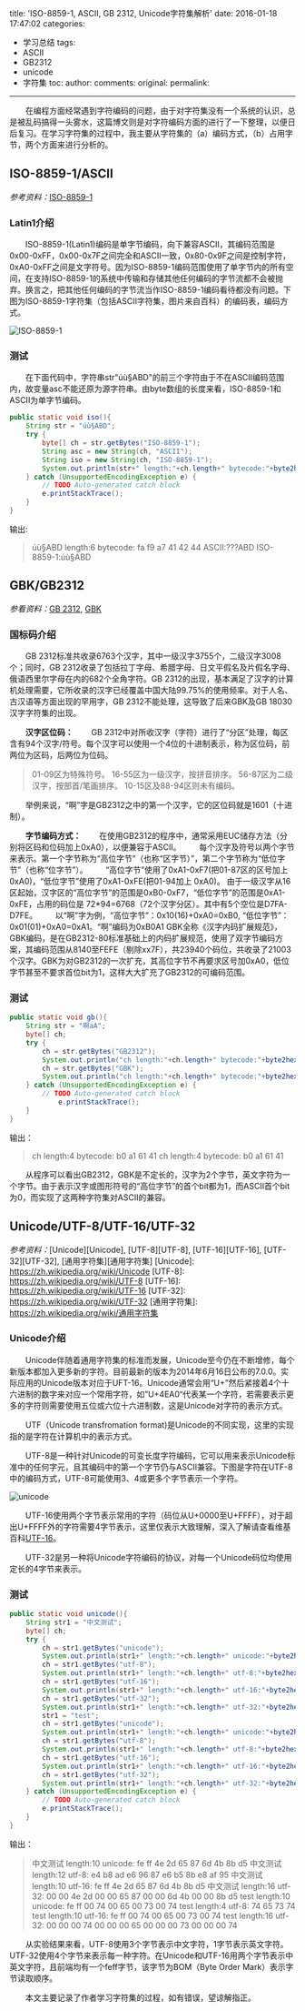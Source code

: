 title: 'ISO-8859-1, ASCII, GB 2312, Unicode字符集解析'
date: 2016-01-18 17:47:02
categories:
- 学习总结
tags: 
- ASCII 
- GB2312
- unicode
- 字符集
toc:
author:
comments:
original:
permalink: 
---

　　在编程方面经常遇到字符编码的问题，由于对字符集没有一个系统的认识，总是被乱码搞得一头雾水，这篇博文则是对字符编码方面的进行了一下整理，以便日后复习。在学习字符集的过程中，我主要从字符集的（a）编码方式，（b）占用字节，两个方面来进行分析的。

<!-- more -->

## ISO-8859-1/ASCII

*参考资料：*[ISO-8859-1](http://baike.baidu.com/link?url=gmGjn47Eajv-Mfqfx9fO-t_0tVXClD_MDB5jWPsVlze9GcC7eyqU2I_ggpmA1TzPCNWTbnbnDPYsAGBQiRPi4a "ISO-8859-1")

### Latin1介绍
　　ISO-8859-1(Latin1)编码是单字节编码，向下兼容ASCII，其编码范围是0x00-0xFF，0x00-0x7F之间完全和ASCII一致，0x80-0x9F之间是控制字符，0xA0-0xFF之间是文字符号。因为ISO-8859-1编码范围使用了单字节内的所有空间，在支持ISO-8859-1的系统中传输和存储其他任何编码的字节流都不会被抛弃。换言之，把其他任何编码的字节流当作ISO-8859-1编码看待都没有问题。下图为ISO-8859-1字符集（包括ASCII字符集，图片来自百科）的编码表，编码方式。

![ISO-8859-1](../img/latin.png)

### 测试
　　在下面代码中，字符串str"úù§ABD"的前三个字符由于不在ASCII编码范围内，故变量asc不能还原为源字符串。由byte数组的长度来看，ISO-8859-1和ASCII为单字节编码。

``` java
public static void iso(){
    String str = "úù§ABD";
    try {
        byte[] ch = str.getBytes("ISO-8859-1");
        String asc = new String(ch, "ASCII");
        String iso = new String(ch, "ISO-8859-1");
        System.out.println(str+" length:"+ch.length+" bytecode:"+byte2hex(ch)+"\nASCII:"+asc +"\nISO-8859-1:"+iso);
    } catch (UnsupportedEncodingException e) {
        // TODO Auto-generated catch block
        e.printStackTrace();
    }
}
```

输出:

> úù§ABD length:6 bytecode: fa f9 a7 41 42 44
> ASCII:???ABD
> ISO-8859-1:úù§ABD   

## GBK/GB2312

*参看资料：*[GB 2312](http://baike.baidu.com/link?url=90R7ukFXUfONX9n6EccJc-gNcAipa6-euVrxRuJunI7u0yYjpZEYzQiZIvT9CeDVl4lF--_cdFOKpCI5UqS3BVr_VQGuP0cNL7G0zfdQoY_jcw3EHSztVXUIylXYR2sKfgGDqVhT1k46rI5npH5pdK "GB 2312"), [GBK](http://baike.baidu.com/link?url=iLbHllL0UclVzTRXyV5SB2kxvqxzK-dMeKBlSG8XFdOeqvu0CfxXBphPzhhBZksTHU2jKPcGnqg_Spi-TQHlVyEKSRiY0AHYDataqFcbRTq "GBK")

### 国标码介绍
　　GB 2312标准共收录6763个汉字，其中一级汉字3755个，二级汉字3008个；同时，GB 2312收录了包括拉丁字母、希腊字母、日文平假名及片假名字母、俄语西里尔字母在内的682个全角字符。GB 2312的出现，基本满足了汉字的计算机处理需要，它所收录的汉字已经覆盖中国大陆99.75%的使用频率。对于人名、古汉语等方面出现的罕用字，GB 2312不能处理，这导致了后来GBK及GB 18030汉字字符集的出现。

　　**汉字区位码：**
　　GB 2312中对所收汉字（字符）进行了“分区”处理，每区含有94个汉字/符号。每个汉字可以使用一个4位的十进制表示，称为区位码，前两位为区码，后两位为位码。
> 01-09区为特殊符号。
> 16-55区为一级汉字，按拼音排序。
> 56-87区为二级汉字，按部首/笔画排序。
> 10-15区及88-94区则未有编码。

　　举例来说，“啊”字是GB2312之中的第一个汉字，它的区位码就是1601（十进制）。

　　**字节编码方式：**
　　在使用GB2312的程序中，通常采用EUC储存方法（分别将区码和位码加上0xA0），以便兼容于ASCII。
　　每个汉字及符号以两个字节来表示。第一个字节称为“高位字节”（也称“区字节）”，第二个字节称为“低位字节”（也称“位字节”）。
　　“高位字节”使用了0xA1-0xF7(把01-87区的区号加上0xA0)，“低位字节”使用了0xA1-0xFE(把01-94加上 0xA0)。 由于一级汉字从16区起始，汉字区的“高位字节”的范围是0xB0-0xF7，“低位字节”的范围是0xA1-0xFE，占用的码位是 72*94=6768（72个汉字分区）。其中有5个空位是D7FA-D7FE。
　　以“啊”字为例，“高位字节”：0x10(16)+0xA0=0xB0, “低位字节”：0x01(01)+0xA0=0xA1。“啊”编码为0xB0A1
GBK全称《汉字内码扩展规范》，GBK编码，是在GB2312-80标准基础上的内码扩展规范，使用了双字节编码方案，其编码范围从8140至FEFE（剔除xx7F），共23940个码位，共收录了21003个汉字。GBK为对GB2312的一次扩充，其高位字节不再要求区号加0xA0，低位字节甚至不要求首位bit为1，这样大大扩充了GB2312的可编码范围。

### 测试

```java
public static void gb(){
    String str = "啊aA";
    byte[] ch;
    try {
        ch = str.getBytes("GB2312");
        System.out.println("ch length:"+ch.length+" bytecode:"+byte2hex(ch));
        ch = str.getBytes("GBK");
        System.out.println("ch length:"+ch.length+" bytecode:"+byte2hex(ch));
    } catch (UnsupportedEncodingException e) {
        // TODO Auto-generated catch block
            e.printStackTrace();
    }
}
```

输出：
> ch length:4 bytecode: b0 a1 61 41
> ch length:4 bytecode: b0 a1 61 41

　　从程序可以看出GB2312，GBK是不定长的，汉字为2个字节，英文字符为一个字节。由于表示汉字或图形符号的“高位字节”的首个bit都为1，而ASCII首个bit为0，而实现了这两种字符集对ASCII的兼容。

## Unicode/UTF-8/UTF-16/UTF-32
*参考资料：*[Unicode][Unicode], [UTF-8][UTF-8], [UTF-16][UTF-16], [UTF-32][UTF-32], [通用字符集][通用字符集]
[Unicode]: https://zh.wikipedia.org/wiki/Unicode
[UTF-8]: https://zh.wikipedia.org/wiki/UTF-8
[UTF-16]: https://zh.wikipedia.org/wiki/UTF-16
[UTF-32]: https://zh.wikipedia.org/wiki/UTF-32
[通用字符集]: https://zh.wikipedia.org/wiki/通用字符集

### Unicode介绍
　　Unicode伴随着通用字符集的标准而发展，Unicode至今仍在不断增修，每个新版本都加入更多新的字符。目前最新的版本为2014年6月16日公布的7.0.0。实际应用的Unicode版本对应于UFT-16。Unicode通常会用“U+”然后紧接着4个十六进制的数字来对应一个常用字符，如”U+4EA0“代表某一个字符，若需要表示更多的字符则需要使用五位或六位十六进制数，这是Unicode对字符的表示方式。

　　UTF（Unicode transfromation format)是Unicode的不同实现，这里的实现指的是字符在计算机中的表示方式。

　　UTF-8是一种针对Unicode的可变长度字符编码，它可以用来表示Unicode标准中的任何字元，且其编码中的第一个字节仍与ASCII兼容。下图是字符在UTF-8中的编码方式，UTF-8可能使用3、4或更多个字节表示一个字符。

![unicode](../img/utf.png)

　　UTF-16使用两个字节表示常用的字符（码位从U+0000至U+FFFF），对于超出U+FFFF外的字符需要4字节表示，这里仅表示大致理解，深入了解请查看维基百科[UTF-16](https://zh.wikipedia.org/wiki/UTF-16)。

　　UTF-32是另一种将Unicode字符编码的协议，对每一个Unicode码位均使用定长的4字节来表示。

### 测试
```java
public static void unicode(){
    String str1 = "中文测试";
    byte[] ch;
    try {
        ch = str1.getBytes("unicode");
        System.out.println(str1+" length:"+ch.length+" unicode:"+byte2hex(ch));
        ch = str1.getBytes("utf-8");
        System.out.println(str1+" length:"+ch.length+" utf-8:"+byte2hex(ch));
        ch = str1.getBytes("utf-16");
        System.out.println(str1+" length:"+ch.length+" utf-16:"+byte2hex(ch));
        ch = str1.getBytes("utf-32");
        System.out.println(str1+" length:"+ch.length+" utf-32:"+byte2hex(ch));
        str1 = "test";
        ch = str1.getBytes("unicode");
        System.out.println(str1+" length:"+ch.length+" unicode:"+byte2hex(ch));
        ch = str1.getBytes("utf-8");
        System.out.println(str1+" length:"+ch.length+" utf-8:"+byte2hex(ch));
        ch = str1.getBytes("utf-16");
        System.out.println(str1+" length:"+ch.length+" utf-16:"+byte2hex(ch));
        ch = str1.getBytes("utf-32");
        System.out.println(str1+" length:"+ch.length+" utf-32:"+byte2hex(ch));
    } catch (UnsupportedEncodingException e) {
        // TODO Auto-generated catch block
        e.printStackTrace();
    }
}
```

输出：
> 中文测试 length:10 unicode: fe ff 4e 2d 65 87 6d 4b 8b d5
> 中文测试 length:12 utf-8: e4 b8 ad e6 96 87 e6 b5 8b e8 af 95
> 中文测试 length:10 utf-16: fe ff 4e 2d 65 87 6d 4b 8b d5
> 中文测试 length:16 utf-32: 00 00 4e 2d 00 00 65 87 00 00 6d 4b 00 00 8b d5
> test length:10 unicode: fe ff 00 74 00 65 00 73 00 74
> test length:4 utf-8: 74 65 73 74
> test length:10 utf-16: fe ff 00 74 00 65 00 73 00 74
> test length:16 utf-32: 00 00 00 74 00 00 00 65 00 00 00 73 00 00 00 74

　　从实验结果来看，UTF-8使用3个字节表示中文字符，1字节表示英文字符。UTF-32使用4个字节来表示每一种字符。在Unicode和UTF-16用两个字节表示中英文字符，且前端均有一个feff字节，该字节为BOM（Byte Order Mark）表示字节读取顺序。

　　本文主要记录了作者学习字符集的过程，如有错误，望谅解指正。